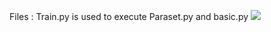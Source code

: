 Files :
  Train.py is used to execute Paraset.py and basic.py
  ![](../../../classification/vgg16.png)
